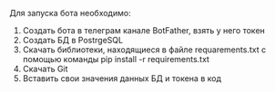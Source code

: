 Для запуска бота необходимо:
1) Создать бота в телеграм канале BotFather, взять у него токен
2) Создать БД в PostrgeSQL
3) Скачать библиотеки, находящиеся в файле requarements.txt с помощью команды pip install -r requirements.txt
4) Скачать Git
5) Вставить свои значения данных БД и токена в код
